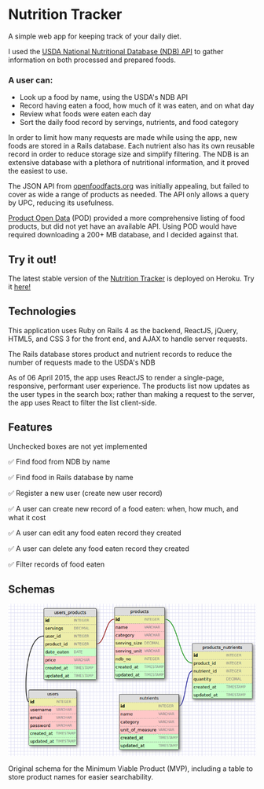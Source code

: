 # Nutrition Tracker

A simple web app for keeping track of your daily diet.

I used the <a href='https://ndb.nal.usda.gov/ndb/api/doc' target="_blank">USDA National Nutritional Database (NDB) API</a> to gather information on both processed and prepared foods.

### A user can:

* Look up a food by name, using the USDA's NDB API
* Record having eaten a food, how much of it was eaten, and on what day
* Review what foods were eaten each day
* Sort the daily food record by servings, nutrients, and food category

In order to limit how many requests are made while using the app, new foods are stored in a Rails database. Each nutrient also has its own reusable record in order to reduce storage size and simplify filtering. The NDB is an extensive database with a plethora of nutritional information, and it proved the easiest to use.

The JSON API from <a href="http://openfoodfacts.org" target="_blank">openfoodfacts.org</a> was initially appealing, but failed to cover as wide a range of products as needed. The API only allows a query by UPC, reducing its usefulness.

<a href="http://www.product-open-data.com/navigate/">Product Open Data</a> (POD) provided a more comprehensive listing of food products, but did not yet have an available API. Using POD would have required downloading a 200+ MB database, and I decided against that.

## Try it out!

The latest stable version of the <a href="https://quiet-falls-55777.herokuapp.com" target="_blank">Nutrition Tracker</a> is deployed on Heroku. Try it <a href="https://quiet-falls-55777.herokuapp.com" target="_blank">here!</a>

## Technologies

This application uses Ruby on Rails 4 as the backend, ReactJS, jQuery, HTML5, and CSS 3 for the front end, and AJAX to handle server requests.

The Rails database stores product and nutrient records to reduce the number of requests made to the USDA's NDB

As of 06 April 2015, the app uses ReactJS to render a single-page, responsive, performant user experience. The products list now updates as the user types in the search box; rather than making a request to the server, the app uses React to filter the list client-side.

## Features

Unchecked boxes are not yet implemented

:white_check_mark: Find food from NDB by name

:white_check_mark: Find food in Rails database by name

:white_check_mark: Register a new user (create new user record)

:white_check_mark: A user can create new record of a food eaten: when, how much, and what it cost

:white_check_mark: A user can edit any food eaten record they created

:white_check_mark: A user can delete any food eaten record they created

:white_check_mark: Filter records of food eaten

## Schemas

<img src="mvp-schema.png" title="MVP Schema"/>

Original schema for the Minimum Viable Product (MVP), including a table to store product names for easier searchability.
